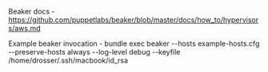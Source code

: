 Beaker docs - https://github.com/puppetlabs/beaker/blob/master/docs/how_to/hypervisors/aws.md

Example beaker invocation - bundle exec beaker --hosts example-hosts.cfg --preserve-hosts always --log-level debug --keyfile /home/drosser/.ssh/macbook/id_rsa
